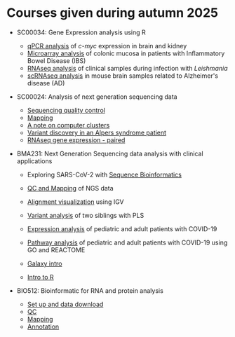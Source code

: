 # Courses given during autumn 2025

* SC00034: Gene Expression analysis using R
  * [qPCR analysis](https://github.com/BDC-training/HT25/wiki/GEx-qPCR-analysis) of _c-myc_ expression in brain and kidney 
  * [Microarray analysis](https://github.com/BDC-training/HT25/wiki/GEx-microarray-analysis) of colonic mucosa in patients with Inflammatory Bowel Disease (IBS)
  * [RNAseq analysis](https://github.com/BDC-training/HT25/wiki/GEx-RNAseq-analysis) of clinical samples during infection with _Leishmania_
  * [scRNAseq analysis](https://github.com/BDC-training/HT25/wiki/GEx-scRNAseq-analysis) in mouse brain samples related to Alzheimer's disease (AD)
       
* SC00024: Analysis of next generation sequencing data
  * [Sequencing quality control](https://github.com/BDC-training/HT25/wiki/NGS-I:-QC) 
  * [Mapping](https://github.com/BDC-training/HT25/wiki/NGS-II:-Mapping) 
  * [A note on computer clusters](https://github.com/bBDC-training/HT25/wiki/NGS-III:-Computer-clusters) 
  * [Variant discovery in an Alpers syndrome patient](https://github.com/BDC-training/HT25/wiki/NGS-IV:-Exome) 
  * [RNAseq gene expression - paired](https://github.com/BDC-training/HT25/wiki/NGS-V:-RNAseq) 
  
* BMA231: Next Generation Sequencing data analysis with clinical applications
  * Exploring SARS-CoV-2 with [Sequence Bioinformatics](https://github.com/bBDC-training/HT25/wiki/BMA231-I:-Sequence-Bioinformatics)
  * [QC and Mapping](https://github.com/BDC-training/HT25/wiki/BMA231-II:-QC-and-mapping) of NGS data
  * [Alignment visualization](https://github.com/BDC-training/HT25/wiki/BMA231-III:-Alignment-visualization) using IGV
  * [Variant analysis](https://github.com/BDC-training/HT25/wiki/BMA231-IV:-Variant-analysis) of two siblings with PLS 
  * [Expression analysis](https://github.com/BDC-training/HT25/wiki/BMA231-V:-Expression-analysis) of pediatric and adult patients with COVID-19
  * [Pathway analysis](https://github.com/BDC-training/HT25/wiki/BMA231-VI:-Pathway-analysis) of pediatric and adult patients with COVID-19 using GO and REACTOME

  * [Galaxy intro](https://github.com/BDC-training/HT25/wiki/BMA231-VII:-Galaxy-intro) 
  * [Intro to R](https://github.com/BDC-training/HT25/wiki/BMA231-VIII:-Intro-to-R)
  
* BIO512: Bioinformatic for RNA and protein analysis
  * [Set up and data download](https://github.com/BDC-training/HT25/wiki/BIO512-I:-Set-up)
  * [QC](https://github.com/BDC-training/HT25/wiki/BIO512-II:-QC)
  * [Mapping](https://github.com/BDC-training/HT25/wiki/BIO512-III:-Mapping)
  * [Annotation](https://github.com/BDC-training/HT25/wiki/BIO512-IV:-Annotation)
